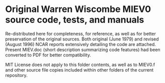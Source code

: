 # Original Warren Wiscombe MIEV0 source code, tests, and manuals
Re-distributed here for completeness, for reference, as well as for better preservation of the original sources. 
Both original (June 1979) and revised (August 1996) NCAR reports extensively detailing the code are attached.
Present MIEV.doc (short description summarizing code features) had been converted to PDF for better compatibility.

MIT License does not apply to this folder contents, as well as to MIEV0.f and other source file copies included within other folders of the current repository.